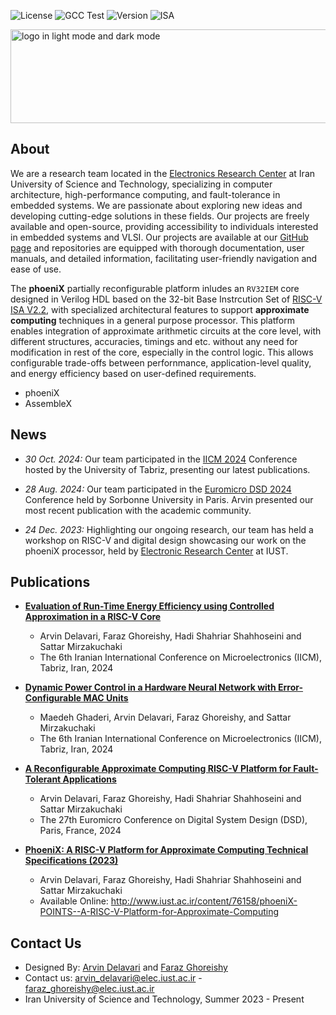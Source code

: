 ![License](https://img.shields.io/github/license/phoeniX-Digital-Design/AssembleX?color=dark-green)
![GCC Test](https://img.shields.io/badge/GCC_tests-passed-dark_green)
![Version](https://img.shields.io/badge/Version-0.4.1-blue)
![ISA](https://img.shields.io/badge/RV32-IEM_extension-blue)

<picture>
    <source media="(prefers-color-scheme: dark)" srcset="https://github.com/phoeniX-Digital-Design/phoeniX/blob/main/Documents/Images/phoenix_full_logotype_bb.png" width="530" height="150" style="vertical-align:middle">
    <img alt="logo in light mode and dark mode" src="https://github.com/phoeniX-Digital-Design/phoeniX/blob/main/Documents/Images/phoenix_full_logotype.png" width="530" height="150" style="vertical-align:middle"> 
</picture> 

## About

We are a research team located in the [Electronics Research Center](https://erc.iust.ac.ir/index.php?sid=45&slc_lang=fa) at Iran University of Science and Technology, specializing in computer architecture, high-performance computing, and fault-tolerance in embedded systems. We are passionate about exploring new ideas and developing cutting-edge solutions in these fields. Our projects are freely available and open-source, providing accessibility to individuals interested in embedded systems and VLSI. Our projects are available at our [GitHub page](https://github.com/phoeniX-Digital-Design) and repositories are equipped with thorough documentation, user manuals, and detailed information, facilitating user-friendly navigation and ease of use.
 
The **phoeniX** partially reconfigurable platform inludes an `RV32IEM` core designed in Verilog HDL based on the 32-bit Base Instrcution Set of [RISC-V ISA V2.2](http://riscv.org/), with specialized architectural features to support **approximate computing** techniques in a general purpose processor. This platform enables integration of approximate arithmetic circuits at the core level, with different structures, accuracies, timings and etc. without any need for modification in rest of the core, especially in the control logic. This allows configurable trade-offs between perfornmance, application-level quality, and energy efficiency based on user-defined requirements.

- phoeniX
- AssembleX

## News

- *30 Oct. 2024:* Our team participated in the [IICM 2024](https://iicm-conf.ir/2024) Conference hosted by the University of Tabriz, presenting our latest publications.

- *28 Aug. 2024:* Our team participated in the [Euromicro DSD 2024](https://dsd-seaa.com/dsd2024/) Conference held by Sorbonne University in Paris. Arvin presented our most recent publication with the academic community.

- *24 Dec. 2023:* Highlighting our ongoing research, our team has held a workshop on RISC-V and digital design showcasing our work on the phoeniX processor, held by [Electronic Research Center](https://erc.iust.ac.ir/index.php?sid=45&slc_lang=fa) at IUST.

## Publications

- [**Evaluation of Run-Time Energy Efficiency using Controlled Approximation in a RISC-V Core**](https://arxiv.org/abs/2410.07027)
    - Arvin Delavari, Faraz Ghoreishy, Hadi Shahriar Shahhoseini and Sattar Mirzakuchaki
    - The 6th Iranian International Conference on Microelectronics (IICM), Tabriz, Iran, 2024

- [**Dynamic Power Control in a Hardware Neural Network with Error-Configurable MAC Units**](https://arxiv.org/abs/2410.10545)
    - Maedeh Ghaderi, Arvin Delavari, Faraz Ghoreishy, and Sattar Mirzakuchaki
    - The 6th Iranian International Conference on Microelectronics (IICM), Tabriz, Iran, 2024

- [**A Reconfigurable Approximate Computing RISC-V Platform for Fault-Tolerant Applications**](https://ieeexplore.ieee.org/abstract/document/10741850/)
    - Arvin Delavari, Faraz Ghoreishy, Hadi Shahriar Shahhoseini and Sattar Mirzakuchaki
    - The 27th Euromicro Conference on Digital System Design (DSD), Paris, France, 2024

- [**PhoeniX: A RISC-V Platform for Approximate Computing Technical Specifications (2023)**](http://www.iust.ac.ir/content/76158/phoeniX-POINTS--A-RISC-V-Platform-for-Approximate-Computing)
    - Arvin Delavari, Faraz Ghoreishy, Hadi Shahriar Shahhoseini and Sattar Mirzakuchaki
    - Available Online: http://www.iust.ac.ir/content/76158/phoeniX-POINTS--A-RISC-V-Platform-for-Approximate-Computing


## Contact Us

- Designed By: [Arvin Delavari](https://github.com/ArvinDelavari) and [Faraz Ghoreishy](https://github.com/FarazGhoreishy)
- Contact us: arvin_delavari@elec.iust.ac.ir - faraz_ghoreishy@elec.iust.ac.ir
- Iran University of Science and Technology, Summer 2023 - Present





